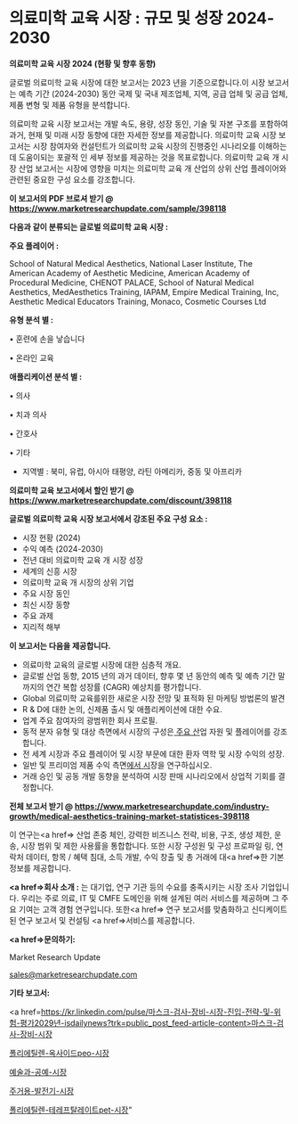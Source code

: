 # 의료미학 교육 시장 : 규모 및 성장 2024-2030

<strong>의료미학 교육 시장 2024 (현황 및 향후 동향)</strong>

글로벌 의료미학 교육 시장에 대한 보고서는 2023 년을 기준으로합니다.이 시장 보고서는 예측 기간 (2024-2030) 동안 국제 및 국내 제조업체, 지역, 공급 업체 및 공급 업체, 제품 변형 및 제품 유형을 분석합니다.

의료미학 교육 시장 보고서는 개발 속도, 용량, 성장 동인, 기술 및 자본 구조를 포함하여 과거, 현재 및 미래 시장 동향에 대한 자세한 정보를 제공합니다. 의료미학 교육 시장 보고서는 시장 참여자와 컨설턴트가 의료미학 교육 시장의 진행중인 시나리오를 이해하는 데 도움이되는 포괄적 인 세부 정보를 제공하는 것을 목표로합니다. 의료미학 교육 개 시장 산업 보고서는 시장에 영향을 미치는 의료미학 교육 개 산업의 상위 산업 플레이어와 관련된 중요한 구성 요소를 강조합니다.



<strong>이 보고서의 PDF 브로셔 받기 @ <a href=https://www.marketresearchupdate.com/sample/398118>https://www.marketresearchupdate.com/sample/398118</a></strong>



<strong>다음과 같이 분류되는 글로벌 의료미학 교육 시장 :</strong>



<strong>주요 플레이어 :</strong>

School of Natural Medical Aesthetics, National Laser Institute, The American Academy of Aesthetic Medicine, American Academy of Procedural Medicine, CHENOT PALACE, School of Natural Medical Aesthetics, MedAesthetics Training, IAPAM, Empire Medical Training, Inc, Aesthetic Medical Educators Training, Monaco, Cosmetic Courses Ltd



<strong>유형 분석 별 :</strong>

• 훈련에 손을 낳습니다

• 온라인 교육



<strong>애플리케이션 분석 별 :</strong>

• 의사

• 치과 의사

• 간호사

• 기타

<ul>
  <li>지역별 : 북미, 유럽, 아시아 태평양, 라틴 아메리카, 중동 및 아프리카</li>
</ul>


<strong>의료미학 교육 보고서에서 할인 받기 @ <a href=https://www.marketresearchupdate.com/discount/398118>https://www.marketresearchupdate.com/discount/398118</a></strong>



<strong>글로벌 의료미학 교육 시장 보고서에서 강조된 주요 구성 요소 :</strong>
<ul>
  <li>시장 현황 (2024)</li>
  <li>수익 예측 (2024-2030)</li>
  <li>전년 대비 의료미학 교육 개 시장 성장</li>
  <li>세계의 신흥 시장</li>
  <li>의료미학 교육 개 시장의 상위 기업</li>
  <li>주요 시장 동인</li>
  <li>최신 시장 동향</li>
  <li>주요 과제</li>
  <li>지리적 해부</li>
</ul>


<strong>이 보고서는 다음을 제공합니다.</strong>
<ul>
  <li>의료미학 교육의 글로벌 시장에 대한 심층적 개요.</li>
  <li>글로벌 산업 동향, 2015 년의 과거 데이터, 향후 몇 년 동안의 예측 및 예측 기간 말까지의 연간 복합 성장률 (CAGR) 예상치를 평가합니다.</li>
  <li>Global 의료미학 교육를위한 새로운 시장 전망 및 표적화 된 마케팅 방법론의 발견</li>
  <li>R &amp; D에 대한 논의, 신제품 출시 및 애플리케이션에 대한 수요.</li>
  <li>업계 주요 참여자의 광범위한 회사 프로필.</li>
  <li>동적 분자 유형 및 대상 측면에서 시장의 구성은<a href=> 주요 산</a>업 자원 및 플레이어를 강조합니다.</li>
  <li>전 세계 시장과 주요 플레이어 및 시장 부문에 대한 환자 역학 및 시장 수익의 성장.</li>
  <li>일반 및 프리미엄 제품 수익 측면<a href=>에서 시</a>장을 연구하십시오.</li>
  <li>거래 승인 및 공동 개발 동향을 분석하여 시장 판매 시나리오에서 상업적 기회를 결정합니다.</li>
</ul>



<strong>전체 보고서 받기 @ <a href=https://www.marketresearchupdate.com/industry-growth/medical-aesthetics-training-market-statistices-398118>https://www.marketresearchupdate.com/industry-growth/medical-aesthetics-training-market-statistices-398118</a></strong>

이 연구는<a href=> 산업 존중</a> 체인, 강력한 비즈니스 전략, 비용, 구조, 생성 제한, 운송, 시장 범위 및 제한 사용률을 통합합니다. 또한 시장 구성원 및 구성 프로파일 링, 연락처 데이터, 항목 / 혜택 침대, 소득 개발, 수익 창출 및 총 거래에 대<a href=>한 기본 </a>정보를 제공합니다.



<strong><a href=>회사 소</a>개 :</strong>
는 대기업, 연구 기관 등의 수요를 충족시키는 시장 조사 기업입니다. 우리는 주로 의료, IT 및 CMFE 도메인을 위해 설계된 여러 서비스를 제공하며 그 주요 기여는 고객 경험 연구입니다. 또한<a href=> 연구 보</a>고서를 맞춤화하고 신디케이트 된 연구 보고서 및 컨설팅 <a href=>서비스</a>를 제공합니다.



<strong><a href=>문의하기:</a></strong>

Market Research Update

sales@marketresearchupdate.com



<strong>기타 보고서:</strong>

<a href=https://kr.linkedin.com/pulse/마스크-검사-장비-시장-진입-전략-및-위험-평가2029년-isdailynews?trk=public_post_feed-article-content>마스크-검사-장비-시장</a>

<a href=https://www.linkedin.com/pulse/폴리에틸렌-옥사이드peo-시장-진입-전략-및-위험-평가2029년-analytics-alchemy-360-analysis/>폴리에틸렌-옥사이드peo-시장</a>

<a href=https://www.linkedin.com/pulse/예술과-공예-시장-세분화-연구-및-목표-고객2029년-analytics-alchemy-360-analysis-madrf/>예술과-공예-시장</a>

<a href=https://www.linkedin.com/pulse/주거용-발전기-시장-규모-및-성장-2023-isdailynews-s4xdf/>주거용-발전기-시장</a>

<a href=https://www.linkedin.com/pulse/폴리에틸렌-테레프탈레이트pet-시장-진입-전략-및-위험-평가2030년-1p12f/>폴리에틸렌-테레프탈레이트pet-시장</a>"
